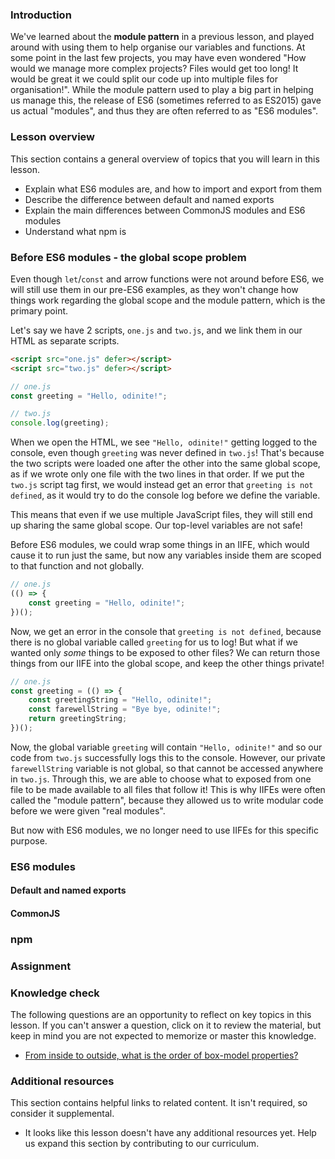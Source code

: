 ### Introduction

We've learned about the **module pattern** in a previous lesson, and played around with using them to help organise our variables and functions. At some point in the last few projects, you may have even wondered "How would we manage more complex projects? Files would get too long! It would be great it we could split our code up into multiple files for organisation!". While the module pattern used to play a big part in helping us manage this, the release of ES6 (sometimes referred to as ES2015) gave us actual "modules", and thus they are often referred to as "ES6 modules".

### Lesson overview

This section contains a general overview of topics that you will learn in this lesson.

- Explain what ES6 modules are, and how to import and export from them
- Describe the difference between default and named exports
- Explain the main differences between CommonJS modules and ES6 modules
- Understand what npm is

### Before ES6 modules - the global scope problem

<div class="lesson-note" markdown="1">

Even though `let`/`const` and arrow functions were not around before ES6, we will still use them in our pre-ES6 examples, as they won't change how things work regarding the global scope and the module pattern, which is the primary point.

</div>

Let's say we have 2 scripts, `one.js` and `two.js`, and we link them in our HTML as separate scripts.

```html
<script src="one.js" defer></script>
<script src="two.js" defer></script>
```

```javascript
// one.js
const greeting = "Hello, odinite!";
```

```javascript
// two.js
console.log(greeting);
```

When we open the HTML, we see `"Hello, odinite!"` getting logged to the console, even though `greeting` was never defined in `two.js`! That's because the two scripts were loaded one after the other into the same global scope, as if we wrote only one file with the two lines in that order. If we put the `two.js` script tag first, we would instead get an error that `greeting is not defined`, as it would try to do the console log before we define the variable.

This means that even if we use multiple JavaScript files, they will still end up sharing the same global scope. Our top-level variables are not safe!

Before ES6 modules, we could wrap some things in an IIFE, which would cause it to run just the same, but now any variables inside them are scoped to that function and not globally.

```javascript
// one.js
(() => {
    const greeting = "Hello, odinite!";
})();
```

Now, we get an error in the console that `greeting is not defined`, because there is no global variable called `greeting` for us to log! But what if we wanted only *some* things to be exposed to other files? We can return those things from our IIFE into the global scope, and keep the other things private!

```javascript
// one.js
const greeting = (() => {
    const greetingString = "Hello, odinite!";
    const farewellString = "Bye bye, odinite!";
    return greetingString;
})();
```

Now, the global variable `greeting` will contain `"Hello, odinite!"` and so our code from `two.js` successfully logs this to the console. However, our private `farewellString` variable is not global, so that cannot be accessed anywhere in `two.js`. Through this, we are able to choose what to exposed from one file to be made available to all files that follow it! This is why IIFEs were often called the "module pattern", because they allowed us to write modular code before we were given "real modules".

But now with ES6 modules, we no longer need to use IIFEs for this specific purpose.

### ES6 modules

#### Default and named exports

#### CommonJS

### npm

### Assignment

<div class="lesson-content__panel" markdown="1">

</div>

### Knowledge check

The following questions are an opportunity to reflect on key topics in this lesson. If you can't answer a question, click on it to review the material, but keep in mind you are not expected to memorize or master this knowledge.

- [From inside to outside, what is the order of box-model properties?](#the-box-model)

### Additional resources

This section contains helpful links to related content. It isn't required, so consider it supplemental.

- It looks like this lesson doesn't have any additional resources yet. Help us expand this section by contributing to our curriculum.
